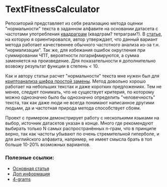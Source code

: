 # TextFitnessCalculator
Репозиторий представляет из себя реализацию метода оценки "нормальности" текста в заданном алфавите на основании датасета с частотами употребления [квадраграм](https://en.wikipedia.org/wiki/N-gram) (квадграм? тетраграм?). В [статье](https://planetcalc.com/8045/), на которую я ориентировался, автор утверждает, что данный вариант метода работает качественнее обычного частотного анализа из-за т.н. "нормализации". Так же, для избежания ошибок округления при суммировании ЧПТ, вероятности логарифмируются, а сумма заменяется на произведение. Для показательности я дополнительно возвожу результат функции в степень < 10.

Как и автору статьи расчет "нормальности" текста мне нужен был для [криптоанализа шифра простой замены](https://github.com/SmorcIRL/SubstitutionCipher). Метод довольно хорошо работает на небольших текстах и даже коротких предложениях. Тем не менее, следует понимать, что не существует критерия, по которому можно однозначно было бы однозначно определить "человечность" текста, так как даже люди не всегда понимают написанное другими людьми, да и частотная природа метода способствует сбоям.

Проект с примером демонстрирует работу с несколькими языками на выбор, источник датасетов указан в конце. Много где рекомендуют выбирать только N самых распространённых n-грам, что в принципе верно, так как частоты убывают по очень стремительной гиперболе, и для английского алфавита, например, не имеет смысла брать в топ больше 10-20% возможных вариантов.
### Полезные ссылки:
- [Основная статья](https://planetcalc.com/8045/)
- [Доп информация](http://practicalcryptography.com/cryptanalysis/text-characterisation/quadgrams/)
- [4-grams](http://practicalcryptography.com/cryptanalysis/letter-frequencies-various-languages/)
